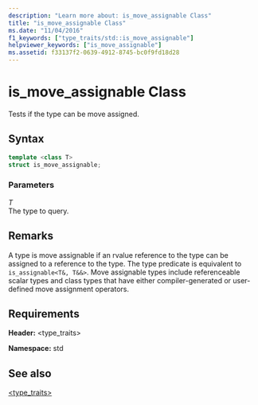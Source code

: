 ```yaml
---
description: "Learn more about: is_move_assignable Class"
title: "is_move_assignable Class"
ms.date: "11/04/2016"
f1_keywords: ["type_traits/std::is_move_assignable"]
helpviewer_keywords: ["is_move_assignable"]
ms.assetid: f33137f2-0639-4912-8745-bc0f9fd18d28
---
```

# is_move_assignable Class

Tests if the type can be move assigned.

## Syntax

```cpp
template <class T>
struct is_move_assignable;
```

### Parameters

*T*\
The type to query.

## Remarks

A type is move assignable if an rvalue reference to the type can be assigned to a reference to the type. The type predicate is equivalent to `is_assignable<T&, T&&>`. Move assignable types include referenceable scalar types and class types that have either compiler-generated or user-defined move assignment operators.

## Requirements

**Header:** \<type_traits>

**Namespace:** std

## See also

[<type_traits>](../standard-library/type-traits.md)
